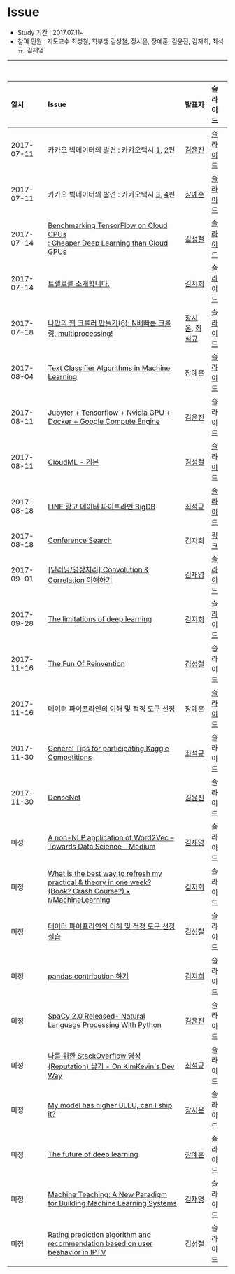 # Issue

- Study 기간 : 2017.07.11~
- 참여 인원 : 지도교수 최성철, 학부생 김성철, 장시온, 장예훈, 김윤진, 김지희, 최석규, 김재영
<hr>
<br>

| 일시         | Issue                                                                        | 발표자      | 슬라이드 |
| :--------- | :--------------------------------------------------------------------------- | :------- | :--- |
| 2017-07-11 | 카카오 빅데이터의 발견 : 카카오택시 [1](https://brunch.co.kr/@kakao-it/36), [2](https://brunch.co.kr/@kakao-it/37)편                                                    | [김윤진](https://github.com/KimyoonJIn)      | [슬라이드](https://onedrive.live.com/view.aspx?cid=21a6dae40e9a7896&page=view&resid=21a6dae40e9a7896!19886&parId=21a6dae40e9a7896!19863&app=PowerPoint) |
| 2017-07-11 | 카카오 빅데이터의 발견 : 카카오택시 [3](https://brunch.co.kr/@kakao-it/38), [4](https://brunch.co.kr/@kakao-it/39)편                                                    | [장예훈](https://github.com/YeHoonJang)      | [슬라이드](https://onedrive.live.com/?cid=21A6DAE40E9A7896&id=21A6DAE40E9A7896%2119865&parId=21A6DAE40E9A7896%2119863&o=OneUp) |
| 2017-07-14 | [Benchmarking TensorFlow on Cloud CPUs<br>: Cheaper Deep Learning than Cloud GPUs](http://minimaxir.com/2017/07/cpu-or-gpu/) | [김성철](https://github.com/SeongCheol-Kim)      | [슬라이드](https://onedrive.live.com/view.aspx?cid=21a6dae40e9a7896&page=view&resid=21A6DAE40E9A7896!19977&parId=21A6DAE40E9A7896!19863&app=PowerPoint) |
| 2017-07-14 | [트렐로를 소개합니다.](https://spoqa.github.io/2012/01/02/trello.html)                                                                  | [김지희](https://github.com/kjihee)      | [슬라이드](https://onedrive.live.com/view.aspx?cid=21a6dae40e9a7896&page=view&resid=21a6dae40e9a7896!19978&parId=21a6dae40e9a7896!19863&app=PowerPoint) |
| 2017-07-18 | [나만의 웹 크롤러 만들기(6): N배빠른 크롤링, multiprocessing!](https://beomi.github.io/2017/07/05/HowToMakeWebCrawler-with-Multiprocess/)                                 | [장시온](https://github.com/janguck), [최석규](https://github.com/choiseokkyu) | [슬라이드](https://onedrive.live.com/view.aspx?cid=21a6dae40e9a7896&page=view&resid=21A6DAE40E9A7896!20610&parId=21A6DAE40E9A7896!19863&app=PowerPoint) |
| 2017-08-04 | [Text Classifier Algorithms in Machine Learning](https://slack-redir.net/link?url=https%3A%2F%2Fblog.statsbot.co%2Ftext-classifier-algorithms-in-machine-learning-acc115293278)                               | [장예훈](https://github.com/YeHoonJang)      | [슬라이드](https://onedrive.live.com/view.aspx?cid=21a6dae40e9a7896&page=view&resid=21a6dae40e9a7896!20310&parId=21a6dae40e9a7896!19863&app=PowerPoint) |
| 2017-08-11 | [Jupyter + Tensorflow + Nvidia GPU + Docker + Google Compute Engine](https://medium.com/google-cloud/jupyter-tensorflow-nvidia-gpu-docker-google-compute-engine-4a146f085f17)           | [김윤진](https://github.com/KimyoonJIn)      | 슬라이드 |
| 2017-08-11 | [CloudML - 기본](http://jybaek.tistory.com/654)                                                                | [김성철](https://github.com/SeongCheol-Kim)      | [슬라이드](https://1drv.ms/p/s!ApZ4mg7k2qYhgZ5d8l30Y6BRsCtH_g) |
| 2017-08-18 | [LINE 광고 데이터 파이프라인 BigDB](https://engineering.linecorp.com/ko/blog/detail/146)                                                      | [최석규](https://github.com/choiseokkyu)      | [슬라이드](https://onedrive.live.com/view.aspx?cid=21a6dae40e9a7896&page=view&resid=21A6DAE40E9A7896!20596&parId=21A6DAE40E9A7896!19863&app=PowerPoint) |
| 2017-08-18 | [Conference Search](http://www.confsearch.org/confsearch/)                                                            | [김지희](https://github.com/kjihee)      | [링크](https://github.com/TeamLab/lab_study_group/blob/master/2017/Issue/conference_2018.md) |
| 2017-09-01 | [[딮러닝/영상처리] Convolution & Correlation 이해하기](http://www.popit.kr/%eb%94%ae%eb%9f%ac%eb%8b%9d%ec%98%81%ec%83%81%ec%b2%98%eb%a6%ac-convolution-correlation-%ec%9d%b4%ed%95%b4%ed%95%98%ea%b8%b0/)| [김재영](https://github.com/kimjeyoung)      | [슬라이드](https://onedrive.live.com/view.aspx?cid=21a6dae40e9a7896&page=view&resid=21A6DAE40E9A7896!20594&parId=21A6DAE40E9A7896!19863&app=PowerPoint) |
| 2017-09-28 | [The limitations of deep learning](https://blog.keras.io/the-limitations-of-deep-learning.html)                                             | [김지희](https://github.com/kjihee)      | [슬라이드](https://1drv.ms/p/s!ApZ4mg7k2qYhgZ9Ydf3_mKyIbZwBiA) |
| 2017-11-16 | [The Fun Of Reinvention](https://phillyai.github.io/2017-07-02-The-Fun-Of-Reinvention/)                                                       | [김성철](https://github.com/SeongCheol-Kim)      | 슬라이드 |
| 2017-11-16 | [데이터 파이프라인의 이해 및 적정 도구 선정](http://slides.com/openstack/sktechx10th#/)          | [장예훈](https://github.com/YeHoonJang)      | [슬라이드](https://onedrive.live.com/view.aspx?cid=ea2f1244163b6db9&page=view&resid=21A6DAE40E9A7896!20872&parId=21A6DAE40E9A7896!19863&app=PowerPoint) |
| 2017-11-30 | [General Tips for participating Kaggle Competitions](https://www.slideshare.net/mobile/markpeng/general-tips-for-participating-kaggle-competitions)                           | [최석규](https://github.com/choiseokkyu)      | 슬라이드 |
| 2017-11-30 | [DenseNet](https://github.com/YixuanLi/densenet-tensorflow)                                                                     | [김윤진](https://github.com/KimyoonJIn)      | 슬라이드 |
| 미정         | [A non-NLP application of Word2Vec – Towards Data Science – Medium](https://medium.com/towards-data-science/a-non-nlp-application-of-word2vec-c637e35d3668)            | [김재영](https://github.com/kimjeyoung)      | 슬라이드 |
| 미정         | [What is the best way to refresh my practical & theory in one week? <br/> (Book? Crash Course?) • r/MachineLearning](https://www.reddit.com/r/MachineLearning/comments/6ytiod/d_i_have_a_job_interview_about_ml_data_science/)      | [김지희](https://github.com/kjihee)      | 슬라이드 |
| 미정         | [데이터 파이프라인의 이해 및 적정 도구 선정 실습](http://slides.com/openstack/sktechx11th#/)       | [김성철](https://github.com/SeongCheol-Kim)      | 슬라이드 |
| 미정         | [pandas contribution 하기](https://www.youtube.com/watch?v=8n21UzCZMX8)              | [김지희](https://github.com/kjihee) | 슬라이드 |
| 미정         | [SpaCy 2.0 Released- Natural Language Processing With Python](https://www.techleer.com/articles/404-spacy-20-released-natural-language-processing-with-python/) | [김윤진](https://github.com/KimyoonJIn) | 슬라이드 |
| 미정         | [나를 위한 StackOverflow 명성(Reputation) 쌓기 - On KimKevin's Dev Way](https://kimkevin.net/how_to_earn_reputation_stackoverflow/#.WgSgi7QHQL5.twitter)       | [최석규](https://github.com/choiseokkyu)      | 슬라이드 |
| 미정         | [My model has higher BLEU, can I ship it?](https://www.lucypark.kr/joel-test-for-ml/slides/#/references)       | [장시온](https://github.com/janguck) | 슬라이드 |
| 미정         | [The future of deep learning](https://blog.keras.io/the-future-of-deep-learning.html)              | [장예훈](https://github.com/YeHoonJang)      | 슬라이드 |
| 미정         | [Machine Teaching: A New Paradigm for Building Machine Learning Systems](https://arxiv.org/abs/1707.06742)       | [김재영](https://github.com/kimjeyoung)      | 슬라이드 |
| 미정         | [Rating prediction algorithm and recommendation based on user beahavior in IPTV](http://ieeexplore.ieee.org/document/6201480/)       | [김성철](https://github.com/SeongCheol-Kim)      | 슬라이드 |
